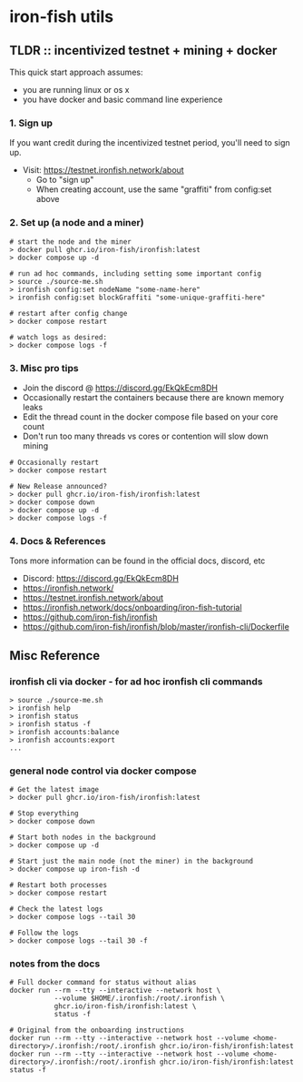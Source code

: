 
# iron-fish utils


## TLDR :: incentivized testnet + mining + docker

This quick start approach assumes:
* you are running linux or os x
* you have docker and basic command line experience


### 1. Sign up

If you want credit during the incentivized testnet period, you'll need to sign up.

* Visit: https://testnet.ironfish.network/about
  * Go to "sign up"
  * When creating account, use the same "graffiti" from config:set above


### 2. Set up (a node and a miner)

```
# start the node and the miner
> docker pull ghcr.io/iron-fish/ironfish:latest
> docker compose up -d

# run ad hoc commands, including setting some important config
> source ./source-me.sh
> ironfish config:set nodeName "some-name-here"
> ironfish config:set blockGraffiti "some-unique-graffiti-here"

# restart after config change
> docker compose restart

# watch logs as desired:
> docker compose logs -f
```


### 3. Misc pro tips

* Join the discord @ https://discord.gg/EkQkEcm8DH
* Occasionally restart the containers because there are known memory leaks
* Edit the thread count in the docker compose file based on your core count
* Don't run too many threads vs cores or contention will slow down mining


```
# Occasionally restart
> docker compose restart

# New Release announced?
> docker pull ghcr.io/iron-fish/ironfish:latest
> docker compose down
> docker compose up -d
> docker compose logs -f
```


### 4. Docs & References

Tons more information can be found in the official docs, discord, etc

* Discord: https://discord.gg/EkQkEcm8DH
* https://ironfish.network/
* https://testnet.ironfish.network/about
* https://ironfish.network/docs/onboarding/iron-fish-tutorial
* https://github.com/iron-fish/ironfish
* https://github.com/iron-fish/ironfish/blob/master/ironfish-cli/Dockerfile




## Misc Reference


### ironfish cli via docker - for ad hoc ironfish cli commands

```
> source ./source-me.sh
> ironfish help
> ironfish status
> ironfish status -f
> ironfish accounts:balance
> ironfish accounts:export
...
```


### general node control via docker compose

```
# Get the latest image
> docker pull ghcr.io/iron-fish/ironfish:latest

# Stop everything
> docker compose down

# Start both nodes in the background
> docker compose up -d

# Start just the main node (not the miner) in the background
> docker compose up iron-fish -d

# Restart both processes
> docker compose restart

# Check the latest logs
> docker compose logs --tail 30

# Follow the logs
> docker compose logs --tail 30 -f
```


### notes from the docs

```
# Full docker command for status without alias
docker run --rm --tty --interactive --network host \
           --volume $HOME/.ironfish:/root/.ironfish \
           ghcr.io/iron-fish/ironfish:latest \
           status -f
```

```
# Original from the onboarding instructions
docker run --rm --tty --interactive --network host --volume <home-directory>/.ironfish:/root/.ironfish ghcr.io/iron-fish/ironfish:latest
docker run --rm --tty --interactive --network host --volume <home-directory>/.ironfish:/root/.ironfish ghcr.io/iron-fish/ironfish:latest status -f
```



